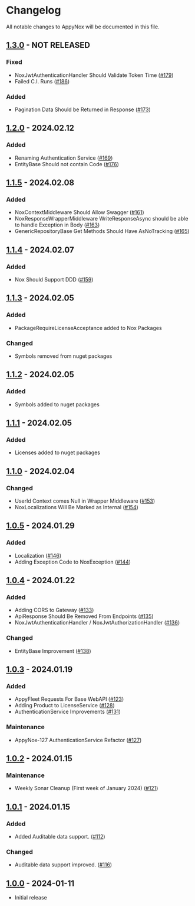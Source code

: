 # Changelog
All notable changes to AppyNox will be documented in this file.

## [1.3.0](https://github.com/HappiSoftware/AppyNox/compare/v1.2.0...v1.3.0) - NOT RELEASED
### Fixed
- NoxJwtAuthenticationHandler Should Validate Token Time ([#179](https://github.com/HappiSoftware/AppyNox/issues/179))
- Failed C.I. Runs ([#186](https://github.com/HappiSoftware/AppyNox/issues/186))

### Added
- Pagination Data Should be Returned in Response ([#173](https://github.com/HappiSoftware/AppyNox/issues/173))


## [1.2.0](https://github.com/HappiSoftware/AppyNox/compare/v1.1.5...v1.2.0) - 2024.02.12
### Added
- Renaming Authentication Service ([#169](https://github.com/HappiSoftware/AppyNox/issues/169))
- EntityBase Should not contain Code ([#176](https://github.com/HappiSoftware/AppyNox/issues/176))


## [1.1.5](https://github.com/HappiSoftware/AppyNox/compare/v1.1.4...v1.1.5) - 2024.02.08
### Added
- NoxContextMiddleware Should Allow Swagger ([#161](https://github.com/HappiSoftware/AppyNox/issues/161))
- NoxResponseWrapperMiddleware WriteResponseAsync should be able to handle Exception in Body ([#163](https://github.com/HappiSoftware/AppyNox/issues/163))
- GenericRepositoryBase Get Methods Should Have AsNoTracking ([#165](https://github.com/HappiSoftware/AppyNox/issues/165))


## [1.1.4](https://github.com/HappiSoftware/AppyNox/compare/v1.1.3...v1.1.4) - 2024.02.07
### Added
- Nox Should Support DDD ([#159](https://github.com/HappiSoftware/AppyNox/issues/159))


## [1.1.3](https://github.com/HappiSoftware/AppyNox/compare/v1.1.2...v1.1.3) - 2024.02.05
### Added
- PackageRequireLicenseAcceptance added to Nox Packages

### Changed
- Symbols removed from nuget packages


## [1.1.2](https://github.com/HappiSoftware/AppyNox/compare/v1.1.1...v1.1.2) - 2024.02.05
### Added
- Symbols added to nuget packages


## [1.1.1](https://github.com/HappiSoftware/AppyNox/compare/v1.1.0...v1.1.1) - 2024.02.05
### Added
- Licenses added to nuget packages


## [1.1.0](https://github.com/HappiSoftware/AppyNox/compare/v1.0.5...v1.1.0) - 2024.02.04
### Changed
- UserId Context comes Null in Wrapper Middleware ([#153](https://github.com/HappiSoftware/AppyNox/issues/153))
- NoxLocalizations Will Be Marked as Internal ([#154](https://github.com/HappiSoftware/AppyNox/issues/154))


## [1.0.5](https://github.com/HappiSoftware/AppyNox/compare/v1.0.4...v1.0.5) - 2024.01.29
### Added
- Localization ([#146](https://github.com/HappiSoftware/AppyNox/issues/146))
- Adding Exception Code to NoxException ([#144](https://github.com/HappiSoftware/AppyNox/issues/144))


## [1.0.4](https://github.com/HappiSoftware/AppyNox/compare/v1.0.3...v1.0.4) - 2024.01.22
### Added
- Adding CORS to Gateway ([#133](https://github.com/HappiSoftware/AppyNox/issues/133))
- ApiResponse Should Be Removed From Endpoints ([#135](https://github.com/HappiSoftware/AppyNox/issues/135))
- NoxJwtAuthenticationHandler / NoxJwtAuthorizationHandler ([#136](https://github.com/HappiSoftware/AppyNox/issues/136))

### Changed
- EntityBase Improvement ([#138](https://github.com/HappiSoftware/AppyNox/issues/138))


## [1.0.3](https://github.com/HappiSoftware/AppyNox/compare/v1.0.2...v1.0.3) - 2024.01.19
### Added
- AppyFleet Requests For Base WebAPI ([#123](https://github.com/HappiSoftware/AppyNox/issues/123))
- Adding Product to LicenseService ([#128](https://github.com/HappiSoftware/AppyNox/issues/128))
- AuthenticationService Improvements ([#131](https://github.com/HappiSoftware/AppyNox/issues/131))

### Maintenance
- AppyNox-127 AuthenticationService Refactor ([#127](https://github.com/HappiSoftware/AppyNox/issues/127))


## [1.0.2](https://github.com/HappiSoftware/AppyNox/compare/v1.0.1...v1.0.2) - 2024.01.15
### Maintenance
- Weekly Sonar Cleanup (First week of January 2024) ([#121](https://github.com/HappiSoftware/AppyNox/issues/121))


## [1.0.1](https://github.com/HappiSoftware/AppyNox/compare/v1.0.0...v1.0.1) - 2024.01.15
### Added
- Added Auditable data support. ([#112](https://github.com/HappiSoftware/AppyNox/issues/112))

### Changed
- Auditable data support improved. ([#116](https://github.com/HappiSoftware/AppyNox/issues/116))


## [1.0.0](https://github.com/HappiSoftware/AppyNox/releases/tag/v1.0.0) - 2024-01-11
- Initial release
